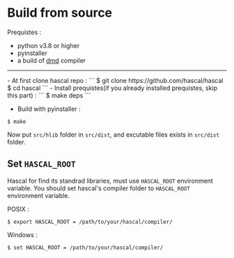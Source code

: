 # Build from source

Prequistes :

- python v3.8 or higher
- pyinstaller 
- a build of [dmd](https://dlang.org/) compiler

<hr>
- At first clone hascal repo :
```
$ git clone https://github.com/hascal/hascal
$ cd hascal
```
- Install prequistes(if you already installed prequistes, skip this part) :
```
$ make deps
```

- Build with pyinstaller :
```
$ make
```

Now put `src/hlib` folder in `src/dist`, and excutable files exists in `src/dist` folder.


## Set `HASCAL_ROOT`
Hascal for find its standrad libraries, must use `HASCAL_ROOT` environment variable. You should set hascal's compiler folder to `HASCAL_ROOT` environment variable.

POSIX :
```
$ export HASCAL_ROOT = /path/to/your/hascal/compiler/
```

Windows :
```
$ set HASCAL_ROOT = /path/to/your/hascal/compiler/
```
